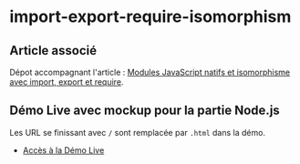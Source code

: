 # import-export-require-isomorphism

## Article associé

Dépot accompagnant l'article : [Modules JavaScript natifs et isomorphisme avec import, export et require](https://blog.lesieur.name/modules-ecmascript-natif-sans-commonjs-systemjs-babel-webpack/).

## Démo Live avec mockup pour la partie Node.js

Les URL se finissant avec `/` sont remplacée par `.html` dans la démo.

- [Accès à la Démo Live](https://haeresis.github.io/import-export-require-isomorphism/index.html)

